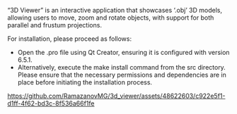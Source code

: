 “3D Viewer” is an interactive application that showcases ‘.obj’ 3D models, allowing users to move, zoom and rotate objects, with support for both parallel and frustum projections.

For installation, please proceed as follows:

- Open the .pro file using Qt Creator, ensuring it is configured with version 6.5.1.
- Alternatively, execute the make install command from the src directory.
Please ensure that the necessary permissions and dependencies are in place before initiating the installation process. 

https://github.com/RamazanovMG/3d_viewer/assets/48622603/c922e5f1-d1ff-4f62-bd3c-8f536a66f1fe

